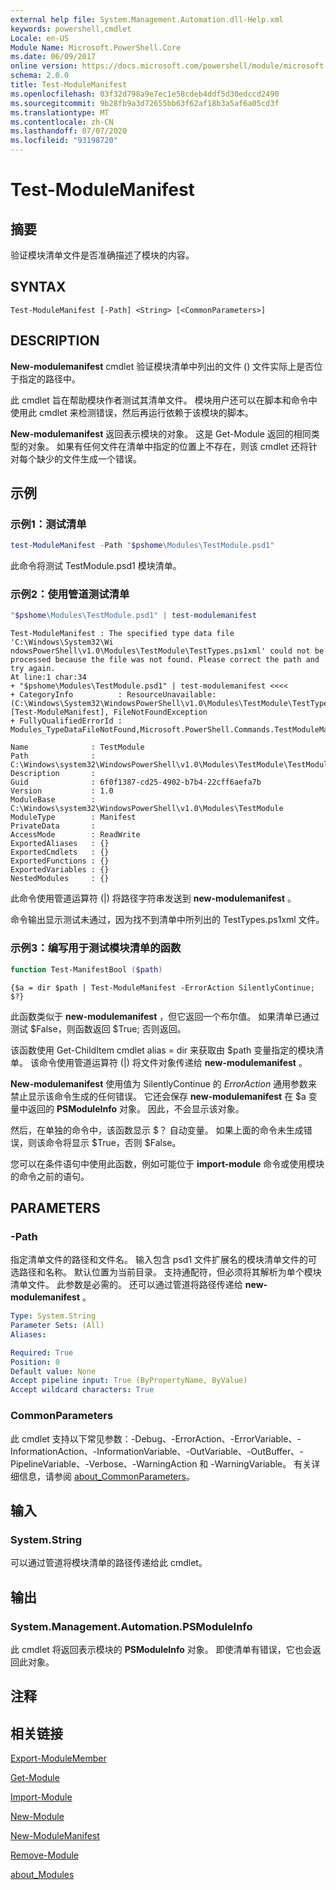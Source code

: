```yaml
---
external help file: System.Management.Automation.dll-Help.xml
keywords: powershell,cmdlet
Locale: en-US
Module Name: Microsoft.PowerShell.Core
ms.date: 06/09/2017
online version: https://docs.microsoft.com/powershell/module/microsoft.powershell.core/test-modulemanifest?view=powershell-6&WT.mc_id=ps-gethelp
schema: 2.0.0
title: Test-ModuleManifest
ms.openlocfilehash: 03f32d798a9e7ec1e58cdeb4ddf5d30edccd2490
ms.sourcegitcommit: 9b28fb9a3d72655bb63f62af18b3a5af6a05cd3f
ms.translationtype: MT
ms.contentlocale: zh-CN
ms.lasthandoff: 07/07/2020
ms.locfileid: "93198720"
---
```

# Test-ModuleManifest

## 摘要
验证模块清单文件是否准确描述了模块的内容。

## SYNTAX

```
Test-ModuleManifest [-Path] <String> [<CommonParameters>]
```

## DESCRIPTION

**New-modulemanifest** cmdlet 验证模块清单中列出的文件 () 文件实际上是否位于指定的路径中。

此 cmdlet 旨在帮助模块作者测试其清单文件。
模块用户还可以在脚本和命令中使用此 cmdlet 来检测错误，然后再运行依赖于该模块的脚本。

**New-modulemanifest** 返回表示模块的对象。
这是 Get-Module 返回的相同类型的对象。
如果有任何文件在清单中指定的位置上不存在，则该 cmdlet 还将针对每个缺少的文件生成一个错误。

## 示例

### 示例1：测试清单

```powershell
test-ModuleManifest -Path "$pshome\Modules\TestModule.psd1"
```

此命令将测试 TestModule.psd1 模块清单。

### 示例2：使用管道测试清单

```powershell
"$pshome\Modules\TestModule.psd1" | test-modulemanifest
```

```Output
Test-ModuleManifest : The specified type data file 'C:\Windows\System32\Wi
ndowsPowerShell\v1.0\Modules\TestModule\TestTypes.ps1xml' could not be processed because the file was not found. Please correct the path and try again.
At line:1 char:34
+ "$pshome\Modules\TestModule.psd1" | test-modulemanifest <<<<
+ CategoryInfo          : ResourceUnavailable: (C:\Windows\System32\WindowsPowerShell\v1.0\Modules\TestModule\TestTypes.ps1xml:String) [Test-ModuleManifest], FileNotFoundException
+ FullyQualifiedErrorId : Modules_TypeDataFileNotFound,Microsoft.PowerShell.Commands.TestModuleManifestCommandName

Name              : TestModule
Path              : C:\Windows\system32\WindowsPowerShell\v1.0\Modules\TestModule\TestModule.psd1
Description       :
Guid              : 6f0f1387-cd25-4902-b7b4-22cff6aefa7b
Version           : 1.0
ModuleBase        : C:\Windows\system32\WindowsPowerShell\v1.0\Modules\TestModule
ModuleType        : Manifest
PrivateData       :
AccessMode        : ReadWrite
ExportedAliases   : {}
ExportedCmdlets   : {}
ExportedFunctions : {}
ExportedVariables : {}
NestedModules     : {}
```

此命令使用管道运算符 (|) 将路径字符串发送到 **new-modulemanifest** 。

命令输出显示测试未通过，因为找不到清单中所列出的 TestTypes.ps1xml 文件。

### 示例3：编写用于测试模块清单的函数

```powershell
function Test-ManifestBool ($path)
```

```Output
{$a = dir $path | Test-ModuleManifest -ErrorAction SilentlyContinue; $?}
```

此函数类似于 **new-modulemanifest** ，但它返回一个布尔值。
如果清单已通过测试 $False，则函数返回 $True; 否则返回。

该函数使用 Get-ChildItem cmdlet alias = dir 来获取由 $path 变量指定的模块清单。
该命令使用管道运算符 (|) 将文件对象传递给 **new-modulemanifest** 。

**New-modulemanifest** 使用值为 SilentlyContinue 的 *ErrorAction* 通用参数来禁止显示该命令生成的任何错误。
它还会保存 **new-modulemanifest** 在 $a 变量中返回的 **PSModuleInfo** 对象。
因此，不会显示该对象。

然后，在单独的命令中，该函数显示 $？
自动变量。
如果上面的命令未生成错误，则该命令将显示 $True，否则 $False。

您可以在条件语句中使用此函数，例如可能位于 **import-module** 命令或使用模块的命令之前的语句。

## PARAMETERS

### -Path

指定清单文件的路径和文件名。
输入包含 psd1 文件扩展名的模块清单文件的可选路径和名称。
默认位置为当前目录。
支持通配符，但必须将其解析为单个模块清单文件。
此参数是必需的。
还可以通过管道将路径传递给 **new-modulemanifest** 。

```yaml
Type: System.String
Parameter Sets: (All)
Aliases:

Required: True
Position: 0
Default value: None
Accept pipeline input: True (ByPropertyName, ByValue)
Accept wildcard characters: True
```

### CommonParameters

此 cmdlet 支持以下常见参数：-Debug、-ErrorAction、-ErrorVariable、-InformationAction、-InformationVariable、-OutVariable、-OutBuffer、-PipelineVariable、-Verbose、-WarningAction 和 -WarningVariable。 有关详细信息，请参阅 [about_CommonParameters](https://go.microsoft.com/fwlink/?LinkID=113216)。

## 输入

### System.String

可以通过管道将模块清单的路径传递给此 cmdlet。

## 输出

### System.Management.Automation.PSModuleInfo

此 cmdlet 将返回表示模块的 **PSModuleInfo** 对象。
即使清单有错误，它也会返回此对象。

## 注释

## 相关链接

[Export-ModuleMember](Export-ModuleMember.md)

[Get-Module](Get-Module.md)

[Import-Module](Import-Module.md)

[New-Module](New-Module.md)

[New-ModuleManifest](New-ModuleManifest.md)

[Remove-Module](Remove-Module.md)

[about_Modules](About/about_Modules.md)
